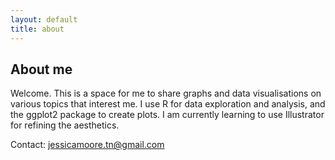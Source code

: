 ```yaml
---
layout: default
title: about
---
```


## About me

Welcome. This is a space for me to share graphs and data visualisations on various topics that interest me. I use R for data exploration and analysis, and the ggplot2 package to create plots. I am currently learning to use Illustrator for refining the aesthetics.

Contact: jessicamoore.tn@gmail.com
